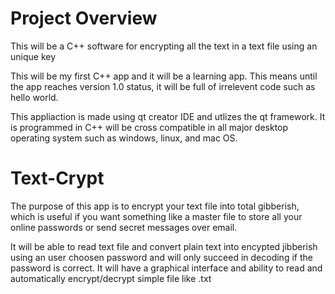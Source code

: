 # Project Overview
This will be a C++ software for encrypting all the text in a text file using an unique key

This will be my first C++ app and it will be a learning app. This means until the app reaches version 1.0 status, it will be full of irrelevent code such as hello world. 

This appliaction is made using qt creator IDE and utlizes the qt framework. It is programmed in C++ will be cross compatible in all major desktop operating system such as windows, linux, and mac OS. 

# Text-Crypt
The purpose of this app is to encrypt your text file into total gibberish, which is useful if you want something like a master file to store all your online passwords or send secret messages over email. 

It will be able to read text file and convert plain text into encypted jibberish using an user choosen password and will only succeed in decoding if the password is correct. It will have a graphical interface and ability to read and automatically encrypt/decrypt simple file like .txt
